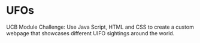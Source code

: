# UFOs
UCB Module Challenge: Use Java Script, HTML and CSS to create a custom webpage that showcases different UIFO sightings around the world.
